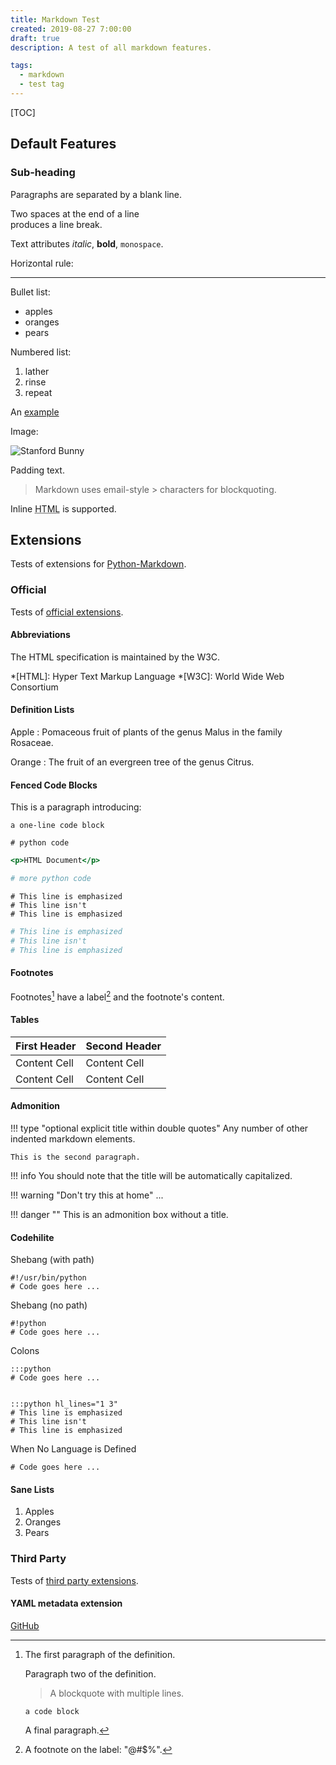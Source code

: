 ```yaml
---
title: Markdown Test
created: 2019-08-27 7:00:00
draft: true
description: A test of all markdown features.

tags:
  - markdown
  - test tag
---
```


[TOC]

## Default Features

### Sub-heading

Paragraphs are separated
by a blank line.

Two spaces at the end of a line  
produces a line break.

Text attributes _italic_,
**bold**, `monospace`.

Horizontal rule:

---

Bullet list:

* apples
* oranges
* pears

Numbered list:

1. lather
2. rinse
3. repeat

An [example](http://example.com)

Image:

![Stanford Bunny](/images/stanford-bunny.jpg "Stanford Bunny")

Padding text.

> Markdown uses email-style > characters for blockquoting.

Inline <abbr title="Hypertext Markup Language">HTML</abbr> is supported.

## Extensions

Tests of extensions for [Python-Markdown](https://python-markdown.github.io/).

### Official

Tests of [official extensions](https://python-markdown.github.io/extensions/#officially-supported-extensions).

#### Abbreviations

The HTML specification
is maintained by the W3C.

*[HTML]: Hyper Text Markup Language
*[W3C]:  World Wide Web Consortium

#### Definition Lists

Apple
:   Pomaceous fruit of plants of the genus Malus in
    the family Rosaceae.

Orange
:   The fruit of an evergreen tree of the genus Citrus.

#### Fenced Code Blocks

This is a paragraph introducing:

~~~~~~~~~~~~~~~~~~~~~
a one-line code block
~~~~~~~~~~~~~~~~~~~~~

~~~~{.python}
# python code
~~~~

~~~~.html
<p>HTML Document</p>
~~~~

```python
# more python code
```

~~~~{.python hl_lines="1 3"}
# This line is emphasized
# This line isn't
# This line is emphasized
~~~~

```python hl_lines="1 3"
# This line is emphasized
# This line isn't
# This line is emphasized
```

#### Footnotes

Footnotes[^1] have a label[^@#$%] and the footnote's content.

[^1]:
    The first paragraph of the definition.

    Paragraph two of the definition.

    > A blockquote with
    > multiple lines.

        a code block

    A final paragraph.
[^@#$%]: A footnote on the label: "@#$%".

#### Tables

First Header  | Second Header
------------- | -------------
Content Cell  | Content Cell
Content Cell  | Content Cell

#### Admonition

!!! type "optional explicit title within double quotes"
    Any number of other indented markdown elements.

    This is the second paragraph.

!!! info
    You should note that the title will be automatically capitalized.

!!! warning "Don't try this at home"
    ...

!!! danger ""
    This is an admonition box without a title.

#### Codehilite

Shebang (with path)

    #!/usr/bin/python
    # Code goes here ...

Shebang (no path)

    #!python
    # Code goes here ...

Colons

    :::python
    # Code goes here ...


    :::python hl_lines="1 3"
    # This line is emphasized
    # This line isn't
    # This line is emphasized

When No Language is Defined

    # Code goes here ...

#### Sane Lists

1. Apples
2. Oranges
3. Pears

### Third Party

Tests of [third party extensions](https://python-markdown.github.io/extensions/#third-party-extensions).

#### YAML metadata extension

[GitHub](https://github.com/sivakov512/python-markdown-full-yaml-metadata)
